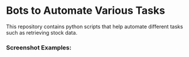 # Bots to Automate Various Tasks

This repository contains python scripts that help automate different tasks such as retrieving stock data. 

### Screenshot Examples:
